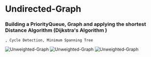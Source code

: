 # Undirected-Graph
### Building a PriorityQueue, Graph and applying the shortest Distance Algorithm (Dijkstra's Algorithm )
    , Cycle Detection, Minimum Spanning Tree




![Unweighted-Graph](https://github.com/AhmedIbrahim336/Unweighted-Graph/blob/master/assets/undirected-graphs-1.png)
![Unweighted-Graph](https://github.com/AhmedIbrahim336/Unweighted-Graph/blob/master/assets/undirected-graphs-2.png)
![Unweighted-Graph](https://github.com/AhmedIbrahim336/Unweighted-Graph/blob/master/assets/undirected-graphs-3.png)


